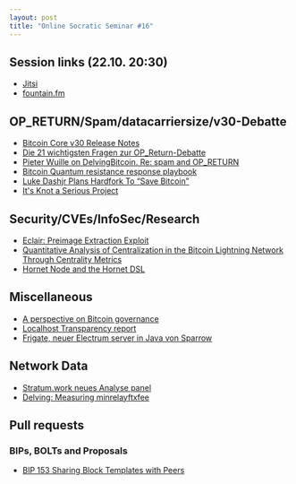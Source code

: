 ```yaml
---
layout: post
title: "Online Socratic Seminar #16"
---
```


## Session links (22.10. 20:30)

- [Jitsi](https://meet.jit.si/moderated/8258683a311677c4d07e7cc16ad5c2d817a285137af52fc0b447177b1faeae6b)
- [fountain.fm](https://fountain.fm/show/ZRopbw0irxT5HgbS3XYq)


## OP_RETURN/Spam/datacarriersize/v30-Debatte
- [Bitcoin Core v30 Release Notes ](https://github.com/bitcoin/bitcoin/blob/d615eb6998eeccb9106854dffa95f36b319177e1/doc/release-notes.md)
- [Die 21 wichtigsten Fragen zur OP_Return-Debatte](https://www.blocktrainer.de/blog/die-21-wichtigsten-fragen-zur-op-return-debatte)
- [Pieter Wuille on DelvingBitcoin. Re: spam and OP_RETURN](https://delvingbitcoin.org/t/response-to-pieter-wuilles-stackexchange-answer-re-nuking-the-opreturn-filter/1991/11)
- [Bitcoin Quantum resistance response playbook](https://github.com/deadmanoz/bitcoin-crqc-response-playbook)
- [Luke Dashjr Plans Hardfork To “Save Bitcoin”](https://www.therage.co/leaked-luke-dashjr-bitcoin-hardfork/)
- [It's Knot a Serious Project](https://blog.lopp.net/knot-a-serious-project/)

## Security/CVEs/InfoSec/Research

- [Eclair: Preimage Extraction Exploit](https://morehouse.github.io/lightning/eclair-preimage-extraction-exploit/)
- [Quantitative Analysis of Centralization in the Bitcoin Lightning Network Through Centrality Metrics](https://ieeexplore.ieee.org/abstract/document/11177488)
- [Hornet Node and the Hornet DSL](https://hornetnode.org/paper.html)

## Miscellaneous

- [A perspective on Bitcoin governance](https://pretyflaco.github.io/bitcoingovernance/)
- [Localhost Transparency report](https://lclhost.org/blog/transparency-report-002/)
- [Frigate, neuer Electrum server in Java von Sparrow](https://github.com/sparrowwallet/frigate)

## Network Data

- [Stratum.work neues Analyse panel](https://stratum.work/)
- [Delving: Measuring minrelayftxfee](https://delvingbitcoin.org/t/measuring-minrelaytxfee-across-the-bitcoin-network/1989)

## Pull requests

### BIPs, BOLTs and Proposals

- [BIP 153 
Sharing Block Templates with Peers](
https://github.com/ajtowns/bips/blob/86d20db638c7b2f1e29f2f3072eab005f5b811d5/bip-0153.md) 


